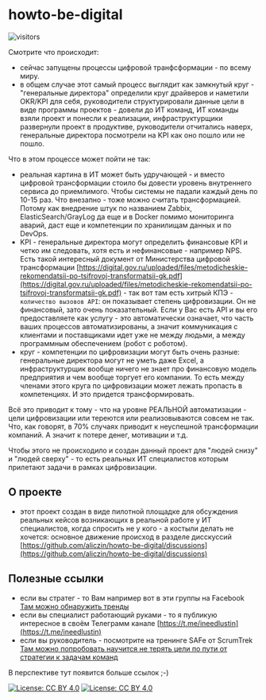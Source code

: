 # howto-be-digital

 ![visitors](https://visitor-badge.laobi.icu/badge?page_id=aliczin.howto-be-digital.main)

Смотрите что происходит:

* сейчас запущены процессы цифровой транфсформации - по всему миру.
* в общем случае этот самый процесс выглядит как замкнутый круг - "генеральные директора" определили круг драйверов и наметили OKR/KPI для себя, руководители структурировали данные цели в виде программы проектов - довели до ИТ команд, ИТ команды взяли проект и понесли к реализации, инфраструктурщики развернули проект в продуктиве, руководители отчитались наверх, генеральные директора посмотрели на KPI как оно пошло или не пошло.

Что в этом процессе может пойти не так:

* реальная картина в ИТ может быть удручающей - и вместо цифровой трансформации стоило бы довести уровень внутреннего сервиса до приемлимого. Чтобы системы не падали каждый день по 10-15 раз. Что внезапно - тоже можно считать трансформацией. Потому как внедрение штук по названием Zabbix, ElasticSearch/GrayLog да еще и в Docker помимо мониторинга аварий, даст еще и компетенции по хранилищам данных и по DevOps.
* KPI - генеральные директора могут определить финансовые KPI и четко им следовать, хотя есть и нефинансовые - например NPS. Есть такой интересный документ от Министерства цифровой трансформации [https://digital.gov.ru/uploaded/files/metodicheskie-rekomendatsii-po-tsifrovoj-transformatsii-gk.pdf](https://digital.gov.ru/uploaded/files/metodicheskie-rekomendatsii-po-tsifrovoj-transformatsii-gk.pdf) - так вот там есть хитрый КПЭ - `количество вызовов API`: он показывает степень цифровизации. Он не финансовый, зато очень показательный. Если у Вас есть API и вы его предоставляете как услугу - это автоматически означает, что часть ваших процессов автоматизированы, а значит коммуникация с клиентами и поставщиками идет уже не между людьми, а между программным обеспечением (робот с роботом). 
* круг - компетенции по цифровизации могут быть очень разные: генеральные директора могут не уметь даже Excel, а инфраструктурщик вообще ничего не знает про финансовую модель предприятия и чем вообще торгует его компании. То есть между членами этого круга по цифровизации может лежать пропасть в компетенциях. И это придется трансформировать.

Всё это приводит к тому - что на уровне РЕАЛЬНОЙ автоматизации - цели цифровизации или тереются или реализовываются совсем не так. Что, как говорят, в 70% случаях приводит к неуспешной трансформации компаний. А значит к потере денег, мотивации и т.д.

Чтобы этого не происходило и создан данный проект для "людей снизу" и "людей сверху" - то есть реальных ИТ специалистов которым прилетают задачи в рамках цифровизации.

## О проекте

* этот проект создан в виде пилотной площадке для обсуждения реальных кейсов возникающих в реальной работе у ИТ специалистов, когда спросить не у кого - а костыли делать не хочется: основное движение происход в разделе дисскуссий [https://github.com/aliczin/howto-be-digital/discussions](https://github.com/aliczin/howto-be-digital/discussions)

## Полезные ссылки

* если вы стратег - то Вам например вот в эти группы на Facebook [Там можно обнаружить тренды](https://www.facebook.com/groups/2267942696763155/about)
* если вы специалист работающий руками - то я публикую интересное в своём Телеграмм канале [https://t.me/ineedlustin](https://t.me/ineedlustin)
* если вы руководитель - посмотрите на тренинге SAFe от ScrumTrek [Там можно попробовать научится не терять цели по пути от стратегии к задачам команд](https://scrumtrek.ru/training-map/#processes)

В перспективе тут появится больше ссылок ;-)

[![License: CC BY 4.0](https://licensebuttons.net/l/by/4.0/80x15.png)](https://creativecommons.org/licenses/by/4.0/) [![License: CC BY 4.0](https://img.shields.io/badge/License-CC%20BY%204.0-lightgrey.svg)](https://creativecommons.org/licenses/by/4.0/)
